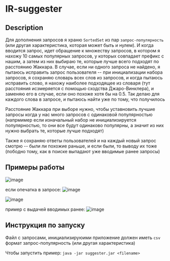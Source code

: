 # IR-suggester

## Description

Для дополнения запросов я храню `SortedSet` из пар `запрос-популярность` (или другая характеристика, которая может быть и нулем). И когда вводится запрос, идет обращение к множеству запросов, в котором я нахожу 10 самых популярных запросов, у которых совпадает префикс с нашим, а затем из них выбираю те, которые лучше всего подходят по расстоянию Жаккара. В случае, если ни одного запроса не найдено, я  пытаюсь исправить запрос пользователя -- при инициализации набора запросов, я сохраняю словарь всех слов из запросов, и когда пытаюсь исправить слово, я нахожу наиболее подходящее из словаря (тут расстояния исзмеряется с помощью сходства Джаро-Винклера), и заменяю его в случае, если оно похоже хотя бы на 0.5. Так делаю для каждого слова в запросе, и пытаюсь найти уже по тому, что получилось 

Расстояние Жаккара при выборе нужно, чтобы уставновить лучшие запросы когда у нас много запросов с одинаковой популярностью (напрмимер если изначальный набор не инициализируется популярностью, то они все будут одинаково популярны, а значит из них нужно выбрать те, которые лучше подходят)

Также я сохраняю ответы пользователей и на каждый новый запрос смотрю -- были ли похожие раньше, и если были, то выводу их тоже (пободно тому, как в поиске выпадают уже вводимые ранее запросы)

## Примеры работы

![image](https://user-images.githubusercontent.com/68964770/162308268-bb07c6e6-e2cc-46ee-8599-0ff7f905aaf8.png)

если опечатка в запросе:
![image](https://user-images.githubusercontent.com/68964770/162308347-58fdbb04-493d-4dfb-ab08-a676f10f8b6d.png)

![image](https://user-images.githubusercontent.com/68964770/162308428-8d50ef11-bdd6-4d8d-8899-774fc506ac8e.png)

пример с выдачей вводимых ранее:
![image](https://user-images.githubusercontent.com/68964770/162308560-a6b4e3bf-1d80-477c-bc5b-88a90b2d9690.png)


## Инструкция по запуску
Файл с запросами, инициализируюими приложение должен иметь `csv` формат запрос-популярность (или другая характеристика)

Чтобы запустить пример:
`java -jar suggester.jar <filename>`


